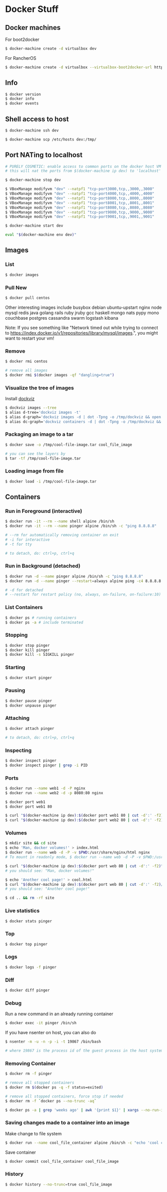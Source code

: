 # Docker Stuff

## Docker machines

For boot2docker

```sh
$ docker-machine create -d virtualbox dev
```

For RancherOS

```sh
$ docker-machine create -d virtualbox --virtualbox-boot2docker-url https://github.com/rancher/os/releases/download/v0.3.3/machine-rancheros.iso ros
```

## Info

```sh
$ docker version
$ docker info
$ docker events
```

## Shell access to host

```sh
$ docker-machine ssh dev
```

```sh
$ docker-machine scp /etc/hosts dev:/tmp/
```

## Port NATing to localhost

```sh
# PURELY COSMETIC: enable access to common ports on the docker host VM
# this will nat the ports from $(docker-machine ip dev) to 'localhost'

$ docker-machine stop dev

$ VBoxManage modifyvm "dev" --natpf1 "tcp-port3000,tcp,,3000,,3000"
$ VBoxManage modifyvm "dev" --natpf1 "tcp-port4000,tcp,,4000,,4000"
$ VBoxManage modifyvm "dev" --natpf1 "tcp-port8000,tcp,,8000,,8000"
$ VBoxManage modifyvm "dev" --natpf1 "tcp-port8001,tcp,,8001,,8001"
$ VBoxManage modifyvm "dev" --natpf1 "tcp-port8080,tcp,,8080,,8080"
$ VBoxManage modifyvm "dev" --natpf1 "tcp-port9000,tcp,,9000,,9000"
$ VBoxManage modifyvm "dev" --natpf1 "tcp-port9001,tcp,,9001,,9001"

$ docker-machine start dev

eval "$(docker-machine env dev)"
```

## Images

### List

```sh
$ docker images
```

### Pull New

```sh
$ docker pull centos
```
Other interesting images include busybox debian ubuntu-upstart nginx node mysql redis java golang rails ruby jruby gcc haskell mongo nats pypy mono couchbase postgres cassandra swarm logstash kibana

Note: If you see something like "Network timed out while trying to connect to https://index.docker.io/v1/repositories/library/mysql/images.", you might want to restart your vm!

### Remove

```sh
$ docker rmi centos

# remove all images
$ docker rmi $(docker images -qf "dangling=true")
```

### Visualize the tree of images

Install [dockviz](https://github.com/justone/dockviz)

```sh
$ dockviz images --tree
$ alias d-tree='dockviz images -t'
$ alias d-graph='dockviz images -d | dot -Tpng -o /tmp/dockviz && open /tmp/dockviz'
$ alias dc-graph='dockviz containers -d | dot -Tpng -o /tmp/dockviz && open /tmp/dockviz'
```

### Packaging an image to a tar

```sh
$ docker save -o /tmp/cool-file-image.tar cool_file_image

# you can see the layers by
$ tar -tf /tmp/cool-file-image.tar
```

### Loading image from file

```sh
$ docker load -i /tmp/cool-file-image.tar
```

## Containers

### Run in Foreground (interactive)

```sh
$ docker run -it --rm --name shell alpine /bin/sh
$ docker run -it --rm --name pinger alpine /bin/sh -c "ping 8.8.8.8"

# --rm for automatically removing container on exit
# -i for interactive
# -t for tty

# to detach, do: ctrl+p, ctrl+q
```

### Run in Background (detached)

```sh
$ docker run -d --name pinger alpine /bin/sh -c "ping 8.8.8.8"
$ docker run -d --name pinger --restart=always alpine ping -c4 8.8.8.8

# -d for detached
# --restart for restart policy (no, always, on-failure, on-failure:10)
```

### List Containers

```sh
$ docker ps # running containers
$ docker ps -a # include terminated
```

### Stopping

```sh
$ docker stop pinger
$ docker kill pinger
$ docker kill -s SIGKILL pinger
```

### Starting

```sh
$ docker start pinger
```

### Pausing

```sh
$ docker pause pinger
$ docker unpause pinger
```

### Attaching

```sh
$ docker attach pinger

# to detach, do: ctrl+p, ctrl+q
```

### Inspecting

```sh
$ docker inspect pinger
$ docker inspect pinger | grep -i PID
```

### Ports

```sh
$ docker run --name web1 -d -P nginx
$ docker run --name web2 -d -p 8080:80 nginx

$ docker port web1
$ docker port web1 80

$ curl "$(docker-machine ip dev):$(docker port web1 80 | cut -d':' -f2)"
$ curl "$(docker-machine ip dev):$(docker port web2 80 | cut -d':' -f2)"
```

### Volumes

```sh
$ mkdir site && cd site
$ echo 'Man, docker volumes!' > index.html
$ docker run --name web -d -P -v $PWD:/usr/share/nginx/html nginx
# To mount in readonly mode, $ docker run --name web -d -P -v $PWD:/usr/share/nginx/html:ro nginx

$ curl "$(docker-machine ip dev):$(docker port web 80 | cut -d':' -f2)"
# you should see: "Man, docker volumes!"

$ echo 'Another cool page!' > cool.html
$ curl "$(docker-machine ip dev):$(docker port web 80 | cut -d':' -f2)/cool.html"
# you should see: "Another cool page!"

$ cd .. && rm -rf site
```

### Live statistics

```sh
$ docker stats pinger
```

### Top

```sh
$ docker top pinger
```

### Logs

```sh
$ docker logs -f pinger
```

### Diff

```sh
$ docker diff pinger
```

### Debug

Run a new command in an already running container

```sh
$ docker exec -it pinger /bin/sh
```

If you have nsenter on host, you can also do

```sh
$ nsenter -m -u -n -p -i -t 19867 /bin/bash

# where 19867 is the process id of the guest process in the host system, ref: inspect
```

### Removing Container

```sh
$ docker rm -f pinger

# remove all stopped containers
$ docker rm $(docker ps -q -f status=exited)

# remove all stopped containers, force stop if needed
$ docker rm -f `docker ps --no-trunc -aq`

$ docker ps -a | grep 'weeks ago' | awk '{print $1}' | xargs --no-run-if-empty docker rm
```

### Saving changes made to a container into an image

Make change to file system

```sh
$ docker run --name cool_file_container alpine /bin/sh -c "echo 'cool content' > /tmp/cool-file"
```

Save container

```sh
$ docker commit cool_file_container cool_file_image
```

### History

```sh
$ docker history --no-trunc=true cool_file_image
```
